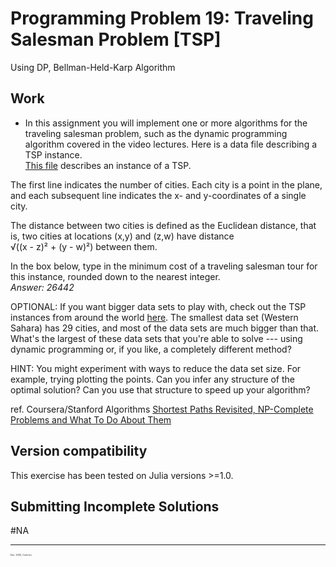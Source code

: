 # Programming Problem 19: Traveling Salesman Problem [TSP]

  Using DP, Bellman-Held-Karp Algorithm


## Work

 - In this assignment you will implement one or more algorithms for the traveling salesman problem, such as the dynamic programming algorithm covered in the video lectures.  Here is a data file describing a TSP instance.  
   [This file](https://github.com/pascal-p/julia-exercism/blob/master/Algo/19-1-tsp/testfiles/tsp.txt) describes an instance of a TSP. 

The first line indicates the number of cities.  Each city is a point in the plane, and each subsequent line indicates the x- and y-coordinates of a single city.  

The distance between two cities is defined as the Euclidean distance, that is, two cities at locations (x,y) and (z,w) have distance  
    √((x - z)² + (y - w)²)​ between them.  

In the box below, type in the minimum cost of a traveling salesman tour for this instance, rounded down to the nearest integer.  
*Answer: 26442*  

OPTIONAL: If you want bigger data sets to play with, check out the TSP instances from around the world [here](http://www.tsp.gatech.edu/world/countries.html).  The smallest data set (Western Sahara) has 29 cities, and most of the data sets are much bigger than that.  What's the largest of these data sets that you're able to solve --- using dynamic programming or, if you like, a completely different method?

HINT: You might experiment with ways to reduce the data set size.  For example, trying plotting the points.  Can you infer any structure of the optimal solution?  Can you use that structure to speed up your algorithm?


ref. Coursera/Stanford Algorithms [Shortest Paths Revisited, NP-Complete Problems and What To Do About Them](https://www.coursera.org/learn/algorithms-npcomplete/home/)

## Version compatibility
This exercise has been tested on Julia versions >=1.0.

## Submitting Incomplete Solutions
#NA

<hr />
<p style="font-size:0.25em">Dec. 2020, Corto Inc</p>
